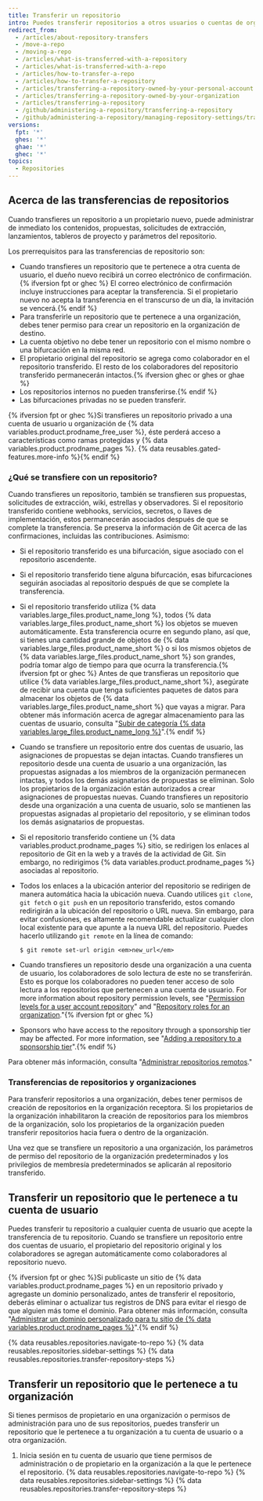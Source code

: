 ```yaml
---
title: Transferir un repositorio
intro: Puedes transferir repositorios a otros usuarios o cuentas de organización.
redirect_from:
  - /articles/about-repository-transfers
  - /move-a-repo
  - /moving-a-repo
  - /articles/what-is-transferred-with-a-repository
  - /articles/what-is-transferred-with-a-repo
  - /articles/how-to-transfer-a-repo
  - /articles/how-to-transfer-a-repository
  - /articles/transferring-a-repository-owned-by-your-personal-account
  - /articles/transferring-a-repository-owned-by-your-organization
  - /articles/transferring-a-repository
  - /github/administering-a-repository/transferring-a-repository
  - /github/administering-a-repository/managing-repository-settings/transferring-a-repository
versions:
  fpt: '*'
  ghes: '*'
  ghae: '*'
  ghec: '*'
topics:
  - Repositories
---
```


## Acerca de las transferencias de repositorios

Cuando transfieres un repositorio a un propietario nuevo, puede administrar de inmediato los contenidos, propuestas, solicitudes de extracción, lanzamientos, tableros de proyecto y parámetros del repositorio.

Los prerrequisitos para las transferencias de repositorio son:
- Cuando transfieres un repositorio que te pertenece a otra cuenta de usuario, el dueño nuevo recibirá un correo electrónico de confirmación.{% ifversion fpt or ghec %} El correo electrónico de confirmación incluye instrucciones para aceptar la transferencia. Si el propietario nuevo no acepta la transferencia en el transcurso de un día, la invitación se vencerá.{% endif %}
- Para transferirle un repositorio que te pertenece a una organización, debes tener permiso para crear un repositorio en la organización de destino.
- La cuenta objetivo no debe tener un repositorio con el mismo nombre o una bifurcación en la misma red.
- El propietario original del repositorio se agrega como colaborador en el repositorio transferido. El resto de los colaboradores del repositorio transferido permanecerán intactos.{% ifversion ghec or ghes or ghae %}
- Los repositorios internos no pueden transferirse.{% endif %}
- Las bifurcaciones privadas no se pueden transferir.

{% ifversion fpt or ghec %}Si transfieres un repositorio privado a una cuenta de usuario u organización de {% data variables.product.prodname_free_user %}, éste perderá acceso a características como ramas protegidas y {% data variables.product.prodname_pages %}. {% data reusables.gated-features.more-info %}{% endif %}

### ¿Qué se transfiere con un repositorio?

Cuando transfieres un repositorio, también se transfieren sus propuestas, solicitudes de extracción, wiki, estrellas y observadores. Si el repositorio transferido contiene webhooks, servicios, secretos, o llaves de implementación, estos permanecerán asociados después de que se complete la transferencia. Se preserva la información de Git acerca de las confirmaciones, incluidas las contribuciones. Asimismo:

- Si el repositorio transferido es una bifurcación, sigue asociado con el repositorio ascendente.
- Si el repositorio transferido tiene alguna bifurcación, esas bifurcaciones seguirán asociadas al repositorio después de que se complete la transferencia.
- Si el repositorio transferido utiliza {% data variables.large_files.product_name_long %}, todos {% data variables.large_files.product_name_short %} los objetos se mueven automáticamente. Esta transferencia ocurre en segundo plano, así que, si tienes una cantidad grande de objetos de {% data variables.large_files.product_name_short %} o si los mismos objetos de {% data variables.large_files.product_name_short %} son grandes, podría tomar algo de tiempo para que ocurra la transferencia.{% ifversion fpt or ghec %} Antes de que transfieras un repositorio que utilice {% data variables.large_files.product_name_short %}, asegúrate de recibir una cuenta que tenga suficientes paquetes de datos para almacenar los objetos de {% data variables.large_files.product_name_short %} que vayas a migrar. Para obtener más información acerca de agregar almacenamiento para las cuentas de usuario, consulta "[Subir de categoría {% data variables.large_files.product_name_long %}](/articles/upgrading-git-large-file-storage)".{% endif %}
- Cuando se transfiere un repositorio entre dos cuentas de usuario, las asignaciones de propuestas se dejan intactas. Cuando transfieres un repositorio desde una cuenta de usuario a una organización, las propuestas asignadas a los miembros de la organización permanecen intactas, y todos los demás asignatarios de propuestas se eliminan. Solo los propietarios de la organización están autorizados a crear asignaciones de propuestas nuevas. Cuando transfieres un repositorio desde una organización a una cuenta de usuario, solo se mantienen las propuestas asignadas al propietario del repositorio, y se eliminan todos los demás asignatarios de propuestas.
- Si el repositorio transferido contiene un {% data variables.product.prodname_pages %} sitio, se redirigen los enlaces al repositorio de Git en la web y a través de la actividad de Git. Sin embargo, no redirigimos {% data variables.product.prodname_pages %} asociadas al repositorio.
- Todos los enlaces a la ubicación anterior del repositorio se redirigen de manera automática hacia la ubicación nueva. Cuando utilices `git clone`, `git fetch` o `git push` en un repositorio transferido, estos comando redirigirán a la ubicación del repositorio o URL nueva. Sin embargo, para evitar confusiones, es altamente recomendable actualizar cualquier clon local existente para que apunte a la nueva URL del repositorio. Puedes hacerlo utilizando `git remote` en la línea de comando:

  ```shell
  $ git remote set-url origin <em>new_url</em>
  ```

- Cuando transfieres un repositorio desde una organización a una cuenta de usuario, los colaboradores de solo lectura de este no se transferirán. Esto es porque los colaboradores no pueden tener acceso de solo lectura a los repositorios que pertenecen a una cuenta de usuario. For more information about repository permission levels, see "[Permission levels for a user account repository](/github/setting-up-and-managing-your-github-user-account/permission-levels-for-a-user-account-repository)" and "[Repository roles for an organization](/organizations/managing-access-to-your-organizations-repositories/repository-roles-for-an-organization)."{% ifversion fpt or ghec %}
- Sponsors who have access to the repository through a sponsorship tier may be affected. For more information, see "[Adding a repository to a sponsorship tier](/sponsors/receiving-sponsorships-through-github-sponsors/managing-your-sponsorship-tiers#adding-a-repository-to-a-sponsorship-tier)".{% endif %}

Para obtener más información, consulta "[Administrar repositorios remotos](/github/getting-started-with-github/managing-remote-repositories)."

### Transferencias de repositorios y organizaciones

Para transferir repositorios a una organización, debes tener permisos de creación de repositorios en la organización receptora. Si los propietarios de la organización inhabilitaron la creación de repositorios para los miembros de la organización, solo los propietarios de la organización pueden transferir repositorios hacia fuera o dentro de la organización.

Una vez que se transfiere un repositorio a una organización, los parámetros de permiso del repositorio de la organización predeterminados y los privilegios de membresía predeterminados se aplicarán al repositorio transferido.

## Transferir un repositorio que le pertenece a tu cuenta de usuario

Puedes transferir tu repositorio a cualquier cuenta de usuario que acepte la transferencia de tu repositorio. Cuando se transfiere un repositorio entre dos cuentas de usuario, el propietario del repositorio original y los colaboradores se agregan automáticamente como colaboradores al repositorio nuevo.

{% ifversion fpt or ghec %}Si publicaste un sitio de {% data variables.product.prodname_pages %} en un repositorio privado y agregaste un dominio personalizado, antes de transferir el repositorio, deberás eliminar o actualizar tus registros de DNS para evitar el riesgo de que alguien más tome el dominio. Para obtener más información, consulta "[Administrar un dominio personalizado para tu sitio de {% data variables.product.prodname_pages %}](/articles/managing-a-custom-domain-for-your-github-pages-site)".{% endif %}

{% data reusables.repositories.navigate-to-repo %}
{% data reusables.repositories.sidebar-settings %}
{% data reusables.repositories.transfer-repository-steps %}

## Transferir un repositorio que le pertenece a tu organización

Si tienes permisos de propietario en una organización o permisos de administración para uno de sus repositorios, puedes transferir un repositorio que le pertenece a tu organización a tu cuenta de usuario o a otra organización.

1. Inicia sesión en tu cuenta de usuario que tiene permisos de administración o de propietario en la organización a la que le pertenece el repositorio.
{% data reusables.repositories.navigate-to-repo %}
{% data reusables.repositories.sidebar-settings %}
{% data reusables.repositories.transfer-repository-steps %}
